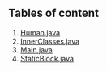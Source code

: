 ## Tables of content
1. [Human.java](./Human.java)
1. [InnerClasses.java](./InnerClasses.java)
1. [Main.java](./Main.java)
1. [StaticBlock.java](./StaticBlock.java)
